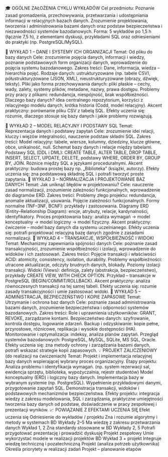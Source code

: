 🎓 OGÓLNE ZAŁOŻENIA CYKLU WYKŁADÓW
Cel przedmiotu:
Poznanie zasad gromadzenia, przechowywania, przetwarzania i udostępniania informacji w relacyjnych bazach danych. Zrozumienie projektowania, tworzenia i administrowania bazami danych oraz podstaw bezpieczeństwa i niezawodności systemów bazodanowych.
Forma:
5 wykładów po 1,5 h (łącznie 7,5 h), z elementami dyskusji, przykładami SQL oraz odniesieniami do praktyki (np. PostgreSQL/MySQL).


📘 WYKŁAD 1 – DANE I SYSTEMY ICH ORGANIZACJI
Temat: Od pliku do bazy danych
Cele:
zrozumienie pojęcia danych, informacji i wiedzy,
poznanie podstawowych form organizacji danych,
wprowadzenie do pojęcia systemu bazodanowego.
Zakres treści:
Dane, informacja, wiedza – hierarchia pojęć.
Rodzaje danych:
ustrukturyzowane (np. tabele CSV),
półustrukturyzowane (JSON, XML),
nieustrukturyzowane (obrazy, dźwięk, teksty).
Pliki jako forma przechowywania danych:
pliki płaskie – cechy, wady, zalety,
systemy plików, metadane, nazwy, prawa dostępu.
Problemy przy pracy z plikami:
redundancja, niespójność, brak współbieżności.
Dlaczego bazy danych?
idea centralnego repozytorium,
korzyści z relacyjnego modelu danych,
krótka historia (Codd, model relacyjny).
Akcent praktyczny: porównanie pliku CSV z tabelą SQL.
Efekty uczenia się: rozumie, dlaczego stosuje się bazy danych i jakie problemy rozwiązują.

📗 WYKŁAD 2 – MODEL RELACYJNY I PODSTAWY SQL
Temat: Reprezentacja danych i podstawy zapytań
Cele:
zrozumienie idei relacji, kluczy i więzów integralności,
nauczenie podstaw składni SQL.
Zakres treści:
Model relacyjny:
tabele, wiersze, kolumny, dziedziny,
klucze główne, obce, unikalność, null.
Schemat bazy danych i relacje między tabelami.
Podstawy SQL (DDL i DML):
CREATE TABLE, ALTER TABLE, DROP TABLE,
INSERT, SELECT, UPDATE, DELETE,
podstawy WHERE, ORDER BY, GROUP BY, JOIN.
Różnice między SQL a językami proceduralnymi.
Akcent praktyczny: budowa prostej bazy np. „Biblioteka” (książki, autorzy).
Efekty uczenia się: zna podstawową składnię SQL i potrafi tworzyć proste zapytania.
📙 WYKŁAD 3 – NORMALIZACJA I PROJEKTOWANIE BAZ DANYCH
Temat: Jak uniknąć błędów w projektowaniu?
Cele:
nauczenie zasad normalizacji,
zrozumienie zależności funkcjonalnych,
wprowadzenie do diagramów ERD.
Zakres treści:
Problemy złego projektu: redundancja, anomalie aktualizacji, usuwania.
Pojęcie zależności funkcjonalnych.
Formy normalne (1NF–3NF, BCNF): przykłady i zastosowania.
Diagramy ERD (Entity–Relationship Diagram):
encje, atrybuty, relacje, kardynalności, identyfikatory.
Proces projektowania bazy:
analiza wymagań → model konceptualny → model logiczny → model fizyczny.
Akcent praktyczny: ćwiczenie – model bazy danych dla systemu uczelnianego.
Efekty uczenia się: potrafi projektować relacyjną bazę danych zgodnie z zasadami normalizacji.
📒 WYKŁAD 4 – TRANSAKCJE, WSPÓŁBIEŻNOŚĆ I WIDOKI
Temat: Mechanizmy zapewniania spójności danych
Cele:
poznanie zasad transakcyjności,
zrozumienie współbieżności i izolacji,
wprowadzenie do widoków i ich zastosowań.
Zakres treści:
Pojęcie transakcji i właściwości ACID:
atomicity, consistency, isolation, durability.
Problemy współbieżności:
utracone aktualizacje, odczyty brudnych danych, blokady.
Poziomy izolacji transakcji.
Widoki (Views):
definicja, zalety (abstrakcja, bezpieczeństwo),
przykłady CREATE VIEW, WITH CHECK OPTION.
Przykład – transakcje w PostgreSQL (BEGIN/COMMIT/ROLLBACK).
Akcent praktyczny: analiza równoczesnych transakcji na tej samej tabeli.
Efekty uczenia się: rozumie zasady transakcyjności i umie zastosować widoki.
📕 WYKŁAD 5 – ADMINISTRACJA, BEZPIECZEŃSTWO I KOPIE ZAPASOWE
Temat: Utrzymanie i ochrona baz danych
Cele:
poznanie zasad administrowania bazami danych,
zrozumienie bezpieczeństwa i odporności systemów bazodanowych.
Zakres treści:
Role i uprawnienia użytkowników:
GRANT, REVOKE, zarządzanie kontami.
Bezpieczeństwo danych:
szyfrowanie, kontrola dostępu, logowanie zdarzeń.
Backup i odzyskiwanie:
kopie pełne, przyrostowe, różnicowe,
replikacja i wysokie dostępności (HA).
Monitorowanie i optymalizacja:
indeksy, analiza planów zapytań.
Przegląd systemów bazodanowych:
PostgreSQL, MySQL, SQLite, MS SQL, Oracle.
Efekty uczenia się: zna metody ochrony i zarządzania bazami danych, potrafi wskazać strategie kopii zapasowych.
💡 PROJEKT ZALICZENIOWY (do realizacji na ćwiczeniach)
Temat:
Projekt i implementacja relacyjnej bazy danych wspierającej wybrany proces organizacyjny.
Etapy projektu:
Analiza problemu i identyfikacja wymagań.
(np. system rezerwacji sal, ewidencja sprzętu, biblioteka, wypożyczalnia, rejestr studentów)
Model konceptualny (ERD) i logiczny bazy danych.
Implementacja bazy w wybranym systemie (np. PostgreSQL).
Wypełnienie przykładowymi danymi, przygotowanie zapytań SQL.
Demonstracja transakcji, widoków i podstawowych mechanizmów bezpieczeństwa.
Efekty projektu:
integracja wiedzy z zakresu modelowania, SQL i zarządzania,
praktyczne umiejętności tworzenia bazy danych od podstaw,
doświadczenie w pracy zespołowej i prezentacji wyników.
📈 POWIĄZANIE Z EFEKTAMI UCZENIA SIĘ
Efekt uczenia się	Odniesienie do wykładów / projektu
Zna i rozumie algorytmy i metody w systemach BD	Wykłady 2–5
Ma wiedzę z zakresu przetwarzania danych	Wykład 1, 2
Zna standardy stosowane w BD	Wykłady 2, 5
Potrafi przygotować prezentację i prowadzić dyskusję	Projekt zespołowy
Umie wykorzystać modele w realizacji projektów BD	Wykład 3 + projekt
Integruje wiedzę techniczną i pozatechniczną	Projekt (analiza potrzeb użytkownika)
Określa priorytety w realizacji zadań	Projekt – planowanie etapów